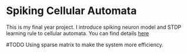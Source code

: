 Spiking Cellular Automata
==========================
This is my final year project. I introduce spiking neuron model and STDP learning rule to cellular automata. You can find details [here](https://docs.google.com/document/d/1HyeqAT_UcmHbw6DsOVGdMVNGRLwrXZp-FfPqXMCvv6g/edit)

#TODO
Using sparse matrix to make the system more efficiency.